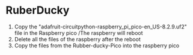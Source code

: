 # RuberDucky

1) Copy the "adafruit-circuitpython-raspberry_pi_pico-en_US-8.2.9.uf2" file in the Raspberry pico
    /The raspberry will reboot
2) Delete all the files of the raspberry after the reboot
3) Copy the files from the Rubber-ducky-Pico into the raspberry pico
   
